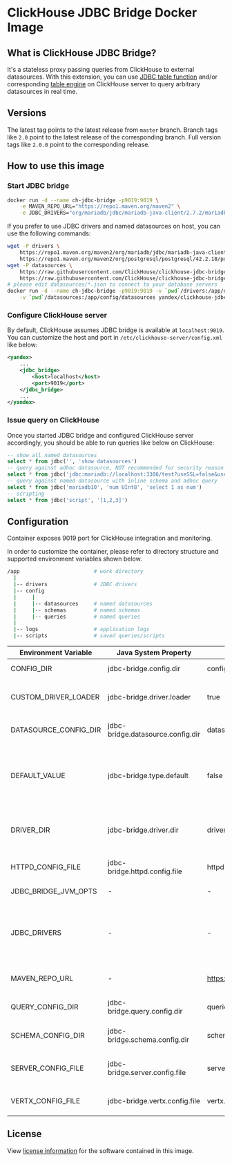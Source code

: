 # ClickHouse JDBC Bridge Docker Image

## What is ClickHouse JDBC Bridge?
It's a stateless proxy passing queries from ClickHouse to external datasources. With this extension, you can use [JDBC table function](https://clickhouse.tech/docs/en/sql-reference/table-functions/jdbc/) and/or corresponding [table engine](https://clickhouse.tech/docs/en/engines/table-engines/integrations/jdbc/) on ClickHouse server to query arbitrary datasources in real time.

## Versions
The latest tag points to the latest release from `master` branch. Branch tags like `2.0` point to the latest release of the corresponding branch. Full version tags like `2.0.0` point to the corresponding release.

## How to use this image

### Start JDBC bridge
```bash
docker run -d --name ch-jdbc-bridge -p9019:9019 \
    -e MAVEN_REPO_URL="https://repo1.maven.org/maven2" \
    -e JDBC_DRIVERS="org/mariadb/jdbc/mariadb-java-client/2.7.2/mariadb-java-client-2.7.2.jar,org/postgresql/postgresql/42.2.18/postgresql-42.2.18.jar" yandex/clickhouse-jdbc-bridge
```
If you prefer to use JDBC drivers and named datasources on host, you can use the following commands:
```bash
wget -P drivers \
    https://repo1.maven.org/maven2/org/mariadb/jdbc/mariadb-java-client/2.7.2/mariadb-java-client-2.7.2.jar \
    https://repo1.maven.org/maven2/org/postgresql/postgresql/42.2.18/postgresql-42.2.18.jar
wget -P datasources \
    https://raw.githubusercontent.com/ClickHouse/clickhouse-jdbc-bridge/master/misc/quick-start/jdbc-bridge/config/datasources/mariadb10.json \
    https://raw.githubusercontent.com/ClickHouse/clickhouse-jdbc-bridge/master/misc/quick-start/jdbc-bridge/config/datasources/postgres13.json
# please edit datasources/*.json to connect to your database servers
docker run -d --name ch-jdbc-bridge -p9019:9019 -v `pwd`/drivers:/app/drivers \
    -v `pwd`/datasources:/app/config/datasources yandex/clickhouse-jdbc-bridge
```

### Configure ClickHouse server
By default, ClickHouse assumes JDBC bridge is available at `localhost:9019`. You can customize the host and port in `/etc/clickhouse-server/config.xml` like below:
```xml
<yandex>
    ...
    <jdbc_bridge>
        <host>localhost</host>
        <port>9019</port>
    </jdbc_bridge>
    ...
</yandex>
```

### Issue query on ClickHouse
Once you started JDBC bridge and configured ClickHouse server accordingly, you should be able to run queries like below on ClickHouse:
```sql
-- show all named datasources
select * from jdbc('', 'show datasources')
-- query against adhoc datasource, NOT recommended for security reason
select * from jdbc('jdbc:mariadb://localhost:3306/test?useSSL=false&user=root&password=root', 'select 1')
-- query against named datasource with inline schema and adhoc query
select * from jdbc('mariadb10', 'num UInt8', 'select 1 as num')
-- scripting
select * from jdbc('script', '[1,2,3]')
```

## Configuration

Container exposes 9019 port for ClickHouse integration and monitoring.

In order to customize the container, please refer to directory structure and supported environment variables shown below.
```bash
/app                        # work directory
  |
  |-- drivers               # JDBC drivers
  |-- config                
  |     |
  |     |-- datasources     # named datasources
  |     |-- schemas         # named schemas
  |     |-- queries         # named queries
  |
  |-- logs                  # application logs
  |-- scripts               # saved queries/scripts
```

Environment Variable | Java System Property | Default Value | Remark
-- | -- | -- | --
CONFIG_DIR | jdbc-bridge.config.dir | config | Configuration   directory
CUSTOM_DRIVER_LOADER | jdbc-bridge.driver.loader | true | Whether use custom driver class loader   or not
DATASOURCE_CONFIG_DIR | jdbc-bridge.datasource.config.dir | datasources | Directory   for named datasources
DEFAULT_VALUE | jdbc-bridge.type.default | false | Whether support default expression in   column definition or not
DRIVER_DIR | jdbc-bridge.driver.dir | drivers | Directory   for drivers needed to connect to datasources
HTTPD_CONFIG_FILE | jdbc-bridge.httpd.config.file | httpd.json | HTTP server configuration file
JDBC_BRIDGE_JVM_OPTS | - | - | JVM arguments
JDBC_DRIVERS | - | - | Comma separated JDBC driver download path on Maven repository
MAVEN_REPO_URL | - | https://repo1.maven.org/maven2 | Base URL of Maven repository
QUERY_CONFIG_DIR | jdbc-bridge.query.config.dir | queries | Directory   for named queries
SCHEMA_CONFIG_DIR | jdbc-bridge.schema.config.dir | schemas | Directory for named schemas
SERVER_CONFIG_FILE | jdbc-bridge.server.config.file | server.json | JDBC   bridge server configuration file
VERTX_CONFIG_FILE | jdbc-bridge.vertx.config.file | vertx.json | Vert.x configuration file


## License

View [license information](https://github.com/ClickHouse/clickhouse-jdbc-bridge/blob/master/LICENSE) for the software contained in this image.
